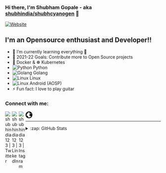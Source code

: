 ### Hi there, I'm Shubham Gopale - aka [shubhindia/shubhcyanogen][website] 👋

[![Website](https://img.shields.io/website?url=https%3A%2F%2Fgeekpalaceweb.wordpress.com%2F)](https://geekpalaceweb.wordpress.com/)


## I'm an Opensource enthusiast and Developer!!

- 🌱 I’m currently learning everything 🤣
- 🥅 2021-22 Goals: Contribute more to Open Source projects
- 🐳 Docker & ☸️ Kubernetes
- <img src="https://upload.wikimedia.org/wikipedia/commons/c/c3/Python-logo-notext.svg" alt="Python" width="12" /> Python
- <img src="https://www.vectorlogo.zone/logos/golang/golang-vertical.svg" alt="Golang" width="12" /> Golang
- <img src="https://upload.wikimedia.org/wikipedia/commons/3/35/Tux.svg" alt="Linux" width="15" /> Linux
- <img src="https://upload.wikimedia.org/wikipedia/commons/d/d7/Android_robot.svg" alt="Linux" width="15" /> Android (AOSP)
- ⚡ Fun fact: I love to play guitar

### Connect with me:

[<img align="left" alt="shubhindia123 | Twitter" width="22px" src="https://cdn.jsdelivr.net/npm/simple-icons@v3/icons/twitter.svg" />][twitter]
[<img align="left" alt="shubhindia123 | LinkedIn" width="22px" src="https://cdn.jsdelivr.net/npm/simple-icons@v3/icons/linkedin.svg" />][linkedin]
[<img align="left" alt="shubhindia123 | Instagram" width="22px" src="https://cdn.jsdelivr.net/npm/simple-icons@v3/icons/instagram.svg" />][instagram]
[<img align="left" alt="https://geekpalaceweb.wordpress.com/" width="22px" src="https://raw.githubusercontent.com/iconic/open-iconic/master/svg/globe.svg" />][website]

<br />

---

<details>
  <summary>:zap: GitHub Stats</summary>

  <img align="left" alt="codeSTACKr's GitHub Stats" src="https://github-readme-stats-ten-pi.vercel.app/api?username=shubhindia&show_icons=true&hide_border=true" />

</details>

[linkedin]: https://linkedin.com/in/shubhindia123
[instagram]: https://instagram.com/shubh_cyanogen
[twitter]: https://twitter.com/shubhindia123
[website]: https://geekpalaceweb.wordpress.com/
